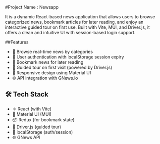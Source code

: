 #Project Name : Newsapp

It is a dynamic React-based news application that allows users to browse categorized news, bookmark articles for later reading, and enjoy an interactive guided tour on first use. Built with Vite, MUI, and Driver.js, it offers a clean and intuitive UI with session-based login support.

##Features

- 📰 Browse real-time news by categories
- 🔐 User authentication with localStorage session expiry
- 📌 Bookmark news for later reading
- 🎯 Guided tour on first visit (powered by Driver.js)
- 📱 Responsive design using Material UI
- 🌐 API integration with GNews.io


## 🛠️ Tech Stack

- ⚛️ React (with Vite)
- 💅 Material UI (MUI)
- 📦 Redux (for bookmark state)
- 🎯 Driver.js (guided tour)
- 🔐 localStorage (auth/session)
- 🌐 GNews API
